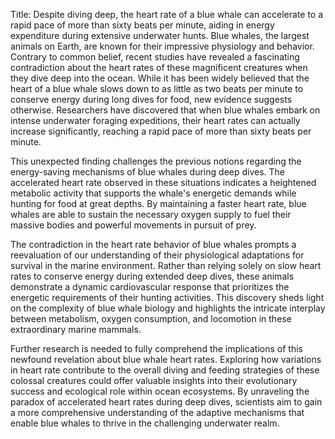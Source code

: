 Title: Despite diving deep, the heart rate of a blue whale can accelerate to a rapid pace of more than sixty beats per minute, aiding in energy expenditure during extensive underwater hunts.
Blue whales, the largest animals on Earth, are known for their impressive physiology and behavior. Contrary to common belief, recent studies have revealed a fascinating contradiction about the heart rates of these magnificent creatures when they dive deep into the ocean. While it has been widely believed that the heart of a blue whale slows down to as little as two beats per minute to conserve energy during long dives for food, new evidence suggests otherwise. Researchers have discovered that when blue whales embark on intense underwater foraging expeditions, their heart rates can actually increase significantly, reaching a rapid pace of more than sixty beats per minute.

This unexpected finding challenges the previous notions regarding the energy-saving mechanisms of blue whales during deep dives. The accelerated heart rate observed in these situations indicates a heightened metabolic activity that supports the whale's energetic demands while hunting for food at great depths. By maintaining a faster heart rate, blue whales are able to sustain the necessary oxygen supply to fuel their massive bodies and powerful movements in pursuit of prey.

The contradiction in the heart rate behavior of blue whales prompts a reevaluation of our understanding of their physiological adaptations for survival in the marine environment. Rather than relying solely on slow heart rates to conserve energy during extended deep dives, these animals demonstrate a dynamic cardiovascular response that prioritizes the energetic requirements of their hunting activities. This discovery sheds light on the complexity of blue whale biology and highlights the intricate interplay between metabolism, oxygen consumption, and locomotion in these extraordinary marine mammals.

Further research is needed to fully comprehend the implications of this newfound revelation about blue whale heart rates. Exploring how variations in heart rate contribute to the overall diving and feeding strategies of these colossal creatures could offer valuable insights into their evolutionary success and ecological role within ocean ecosystems. By unraveling the paradox of accelerated heart rates during deep dives, scientists aim to gain a more comprehensive understanding of the adaptive mechanisms that enable blue whales to thrive in the challenging underwater realm.